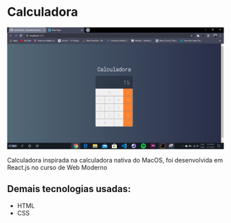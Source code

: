 # Calculadora

![](/images_project_complete/project_complete.PNG)

Calculadora inspirada na calculadora nativa do MacOS, foi desenvolvida em React.js no curso de Web Moderno

## Demais tecnologias usadas:
- HTML
- CSS
